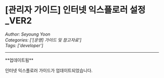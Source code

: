 # [관리자 가이드] 인터넷 익스플로러 설정_VER2
*Author: Seyoung Yoon*  
*Categories: ['[운영] 가이드 및 참고자료']*  
*Tags: ['developer']*  
<hr />
**업데이트됨**

인터넷 익스플로러 가이드가 업데이트되었습니다.

